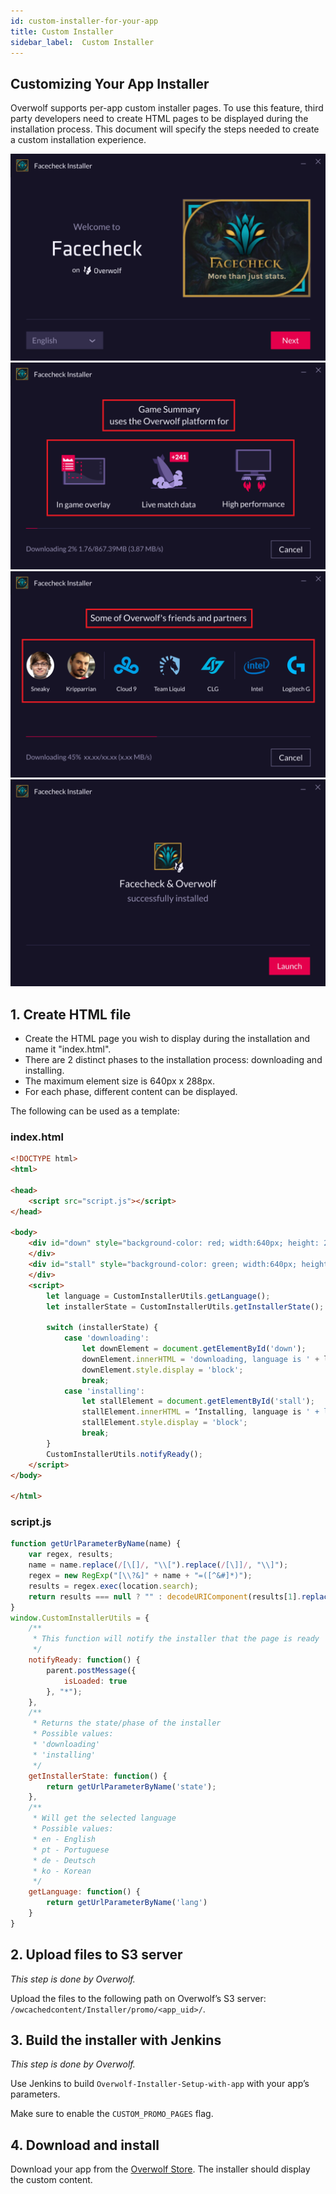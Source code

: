 ```yaml
---
id: custom-installer-for-your-app
title: Custom Installer
sidebar_label:  Custom Installer
---
```


## Customizing Your App Installer

Overwolf supports per-app custom installer pages.
To use this feature, third party developers need to create HTML pages to be displayed during the installation process. This document will specify the steps needed to create a custom installation experience.


<div class="box" data-slick='{"slidesToShow": 1}'>
  <a data-fancybox="gallery" data-caption="Facecheck" href="../assets/custom-installer/Image 1.png">
    <span class="thumb">
      <img src="../assets/custom-installer/Image 1.png" alt="Facecheck">
    </span>
  </a>
  <a data-fancybox="gallery" data-caption="Facecheck" href="../assets/custom-installer/image 3.png">
    <span class="thumb">
      <img src="../assets/custom-installer/image 3.png" alt="Facecheck">
    </span>
  </a>
  <a data-fancybox="gallery" data-caption="Facecheck Installer" href="../assets/custom-installer/image 4.png">
    <span class="thumb">
      <img src="../assets/custom-installer/image 4.png" alt="Facecheck Installer">
    </span>
  </a>
  <a data-fancybox="gallery" data-caption="Facecheck Installer" href="../assets/custom-installer/Image 2.png">
    <span class="thumb">
      <img src="../assets/custom-installer/Image 2.png" alt="Facecheck Installer">
    </span>
  </a>
</div>


## 1. Create HTML file

* Create the HTML page you wish to display during the installation and name it "index.html".
* There are 2 distinct phases to the installation process: downloading and installing.
* The maximum element size is 640px x 288px.
* For each phase, different content can be displayed.

The following can be used as a template:

### index.html

```html
<!DOCTYPE html>
<html>

<head>
    <script src="script.js"></script>
</head>

<body>
    <div id="down" style="background-color: red; width:640px; height: 288px; display: none;">
    </div>
    <div id="stall" style="background-color: green; width:640px; height: 288px; display: none;">
    </div>
    <script>
        let language = CustomInstallerUtils.getLanguage();
        let installerState = CustomInstallerUtils.getInstallerState();

        switch (installerState) {
            case 'downloading':
                let downElement = document.getElementById('down');
                downElement.innerHTML = 'downloading, language is ' + language;
                downElement.style.display = 'block';
                break;
            case 'installing':
                let stallElement = document.getElementById('stall');
                stallElement.innerHTML = ‘Installing, language is ' + language;
                stallElement.style.display = 'block';
                break;
        }
        CustomInstallerUtils.notifyReady();
    </script>
</body>

</html>
```

### script.js

```js
function getUrlParameterByName(name) {
    var regex, results;
    name = name.replace(/[\[]/, "\\[").replace(/[\]]/, "\\]");
    regex = new RegExp("[\\?&]" + name + "=([^&#]*)");
    results = regex.exec(location.search);
    return results === null ? "" : decodeURIComponent(results[1].replace(/\+/g, " "));
}
window.CustomInstallerUtils = {
    /**
     * This function will notify the installer that the page is ready
     */
    notifyReady: function() {
        parent.postMessage({
            isLoaded: true
        }, "*");
    },
    /**
     * Returns the state/phase of the installer
     * Possible values:
     * 'downloading'
     * 'installing'
     */
    getInstallerState: function() {
        return getUrlParameterByName('state');
    },
    /**
     * Will get the selected language
     * Possible values:
     * en - English
     * pt - Portuguese
     * de - Deutsch
     * ko - Korean
     */
    getLanguage: function() {
        return getUrlParameterByName('lang')
    }
}
```

## 2.  Upload files to S3 server

*This step is done by Overwolf.*

Upload the files to the following path on Overwolf’s S3 server: `/owcachedcontent/Installer/promo/<app_uid>/`.

## 3. Build the installer with Jenkins

*This step is done by Overwolf.*

Use Jenkins to build `Overwolf-Installer-Setup-with-app` with your app’s parameters. 

Make sure to enable the `CUSTOM_PROMO_PAGES` flag.

## 4. Download and install

Download your app from the <a href="https://www.overwolf.com/appstore"  target="_blank">Overwolf Store</a>. The installer should display the custom content.
